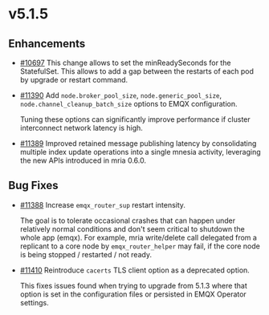 # v5.1.5

## Enhancements

- [#10697](https://github.com/emqx/emqx/pull/10697) This change allows to set the minReadySeconds for the StatefulSet. This allows to add a gap between the restarts of each pod by upgrade or restart command.

- [#11390](https://github.com/emqx/emqx/pull/11390) Add `node.broker_pool_size`, `node.generic_pool_size`, `node.channel_cleanup_batch_size` options to EMQX configuration.

  Tuning these options can significantly improve performance if cluster interconnect network latency is high.

- [#11389](https://github.com/emqx/emqx/pull/11389) Improved retained message publishing latency by consolidating multiple index update operations into a single mnesia activity, leveraging the new APIs introduced in mria 0.6.0.

## Bug Fixes

- [#11388](https://github.com/emqx/emqx/pull/11388) Increase `emqx_router_sup` restart intensity.

  The goal is to tolerate occasional crashes that can happen under relatively normal conditions
  and don't seem critical to shutdown the whole app (emqx).
  For example, mria write/delete call delegated from a replicant to a core node by `emqx_router_helper` may fail,
  if the core node is being stopped / restarted / not ready.

- [#11410](https://github.com/emqx/emqx/pull/11410) Reintroduce `cacerts` TLS client option as a deprecated option.

  This fixes issues found when trying to upgrade from 5.1.3 where that option is set in the configuration files or persisted in EMQX Operator settings.
